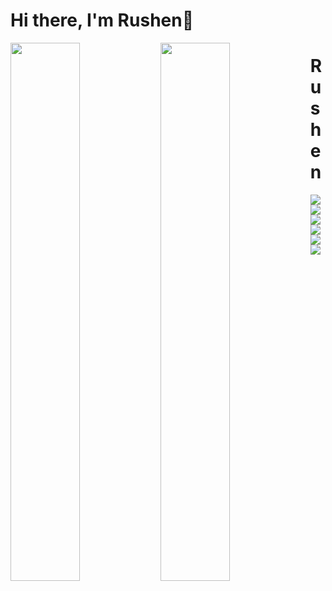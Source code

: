 # Hi there, I'm Rushen👋

<img align="left" width= "47%" src = "https://github-readme-stats.vercel.app/api?username=RushenSamodya&show_icons=true&theme=radical"/>

<img align="left" width= "47%" src = "https://github-readme-stats.vercel.app/api/top-langs/?username=RushenSamodya&layout=compact"/>

# Rushen

<img align="left" src = "https://img.shields.io/badge/javascript-%23323330.svg?style=for-the-badge&logo=javascript&logoColor=%23F7DF1E"/>

<img align="left" src = "https://img.shields.io/badge/node.js-6DA55F?style=for-the-badge&logo=node.js&logoColor=white"/>

<img align="left" src = "https://img.shields.io/badge/react-%2320232a.svg?style=for-the-badge&logo=react&logoColor=%2361DAFB"/>

<img align="left" src = "https://img.shields.io/badge/MongoDB-%234ea94b.svg?style=for-the-badge&logo=mongodb&logoColor=white"/>

<img align="left" src = "https://img.shields.io/badge/java-%23ED8B00.svg?style=for-the-badge&logo=openjdk&logoColor=white"/>

<img align="left" src = "https://img.shields.io/badge/c-%2300599C.svg?style=for-the-badge&logo=c&logoColor=white"/>

